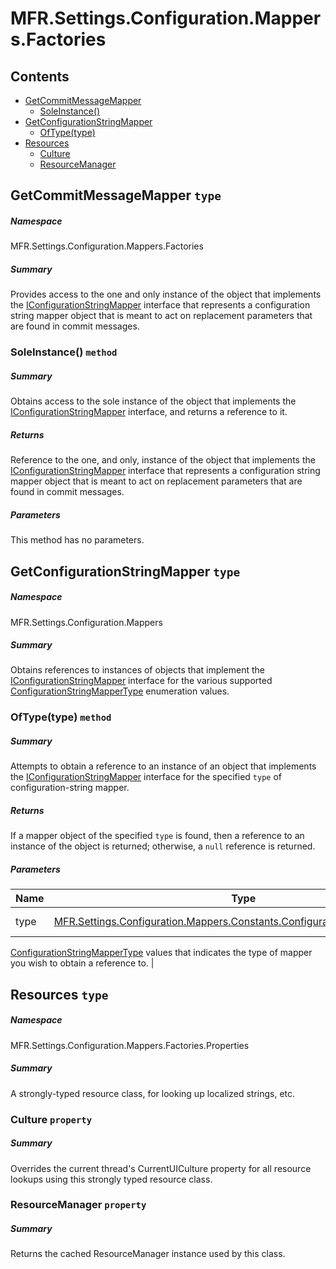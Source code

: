 <a name='assembly'></a>
# MFR.Settings.Configuration.Mappers.Factories

## Contents

- [GetCommitMessageMapper](#T-MFR-Settings-Configuration-Mappers-Factories-GetCommitMessageMapper 'MFR.Settings.Configuration.Mappers.Factories.GetCommitMessageMapper')
  - [SoleInstance()](#M-MFR-Settings-Configuration-Mappers-Factories-GetCommitMessageMapper-SoleInstance 'MFR.Settings.Configuration.Mappers.Factories.GetCommitMessageMapper.SoleInstance')
- [GetConfigurationStringMapper](#T-MFR-Settings-Configuration-Mappers-GetConfigurationStringMapper 'MFR.Settings.Configuration.Mappers.GetConfigurationStringMapper')
  - [OfType(type)](#M-MFR-Settings-Configuration-Mappers-GetConfigurationStringMapper-OfType-MFR-Settings-Configuration-Mappers-Constants-ConfigurationStringMapperType- 'MFR.Settings.Configuration.Mappers.GetConfigurationStringMapper.OfType(MFR.Settings.Configuration.Mappers.Constants.ConfigurationStringMapperType)')
- [Resources](#T-MFR-Settings-Configuration-Mappers-Factories-Properties-Resources 'MFR.Settings.Configuration.Mappers.Factories.Properties.Resources')
  - [Culture](#P-MFR-Settings-Configuration-Mappers-Factories-Properties-Resources-Culture 'MFR.Settings.Configuration.Mappers.Factories.Properties.Resources.Culture')
  - [ResourceManager](#P-MFR-Settings-Configuration-Mappers-Factories-Properties-Resources-ResourceManager 'MFR.Settings.Configuration.Mappers.Factories.Properties.Resources.ResourceManager')

<a name='T-MFR-Settings-Configuration-Mappers-Factories-GetCommitMessageMapper'></a>
## GetCommitMessageMapper `type`

##### Namespace

MFR.Settings.Configuration.Mappers.Factories

##### Summary

Provides access to the one and only instance of the object that implements the
[IConfigurationStringMapper](#T-MFR-Settings-Configuration-Mappers-Interfaces-IConfigurationStringMapper 'MFR.Settings.Configuration.Mappers.Interfaces.IConfigurationStringMapper')
interface that represents a configuration string mapper object that is meant to
act on replacement parameters that are found in commit messages.

<a name='M-MFR-Settings-Configuration-Mappers-Factories-GetCommitMessageMapper-SoleInstance'></a>
### SoleInstance() `method`

##### Summary

Obtains access to the sole instance of the object that implements the
[IConfigurationStringMapper](#T-MFR-Settings-Configuration-Mappers-Interfaces-IConfigurationStringMapper 'MFR.Settings.Configuration.Mappers.Interfaces.IConfigurationStringMapper')
interface, and returns a reference to it.

##### Returns

Reference to the one, and only, instance of the object that implements the
[IConfigurationStringMapper](#T-MFR-Settings-Configuration-Mappers-Interfaces-IConfigurationStringMapper 'MFR.Settings.Configuration.Mappers.Interfaces.IConfigurationStringMapper')
interface that represents a configuration string mapper object that is meant to
act on replacement parameters that are found in commit messages.

##### Parameters

This method has no parameters.

<a name='T-MFR-Settings-Configuration-Mappers-GetConfigurationStringMapper'></a>
## GetConfigurationStringMapper `type`

##### Namespace

MFR.Settings.Configuration.Mappers

##### Summary

Obtains references to instances of objects that implement the
[IConfigurationStringMapper](#T-MFR-Settings-Configuration-Mappers-Interfaces-IConfigurationStringMapper 'MFR.Settings.Configuration.Mappers.Interfaces.IConfigurationStringMapper')
interface for the various supported
[ConfigurationStringMapperType](#T-MFR-Settings-Configuration-Mappers-Constants-ConfigurationStringMapperType 'MFR.Settings.Configuration.Mappers.Constants.ConfigurationStringMapperType')
enumeration values.

<a name='M-MFR-Settings-Configuration-Mappers-GetConfigurationStringMapper-OfType-MFR-Settings-Configuration-Mappers-Constants-ConfigurationStringMapperType-'></a>
### OfType(type) `method`

##### Summary

Attempts to obtain a reference to an instance of an object that implements the
[IConfigurationStringMapper](#T-MFR-Settings-Configuration-Mappers-Interfaces-IConfigurationStringMapper 'MFR.Settings.Configuration.Mappers.Interfaces.IConfigurationStringMapper')
interface for the specified `type` of configuration-string
mapper.

##### Returns

If a mapper object of the specified `type` is found,
then a reference to an instance of the object is returned; otherwise, a
`null` reference is returned.

##### Parameters

| Name | Type | Description |
| ---- | ---- | ----------- |
| type | [MFR.Settings.Configuration.Mappers.Constants.ConfigurationStringMapperType](#T-MFR-Settings-Configuration-Mappers-Constants-ConfigurationStringMapperType 'MFR.Settings.Configuration.Mappers.Constants.ConfigurationStringMapperType') | (Required.) One of the
[ConfigurationStringMapperType](#T-MFR-Settings-Configuration-Mappers-Constants-ConfigurationStringMapperType 'MFR.Settings.Configuration.Mappers.Constants.ConfigurationStringMapperType')
values that indicates the type of mapper you wish to obtain a reference to. |

<a name='T-MFR-Settings-Configuration-Mappers-Factories-Properties-Resources'></a>
## Resources `type`

##### Namespace

MFR.Settings.Configuration.Mappers.Factories.Properties

##### Summary

A strongly-typed resource class, for looking up localized strings, etc.

<a name='P-MFR-Settings-Configuration-Mappers-Factories-Properties-Resources-Culture'></a>
### Culture `property`

##### Summary

Overrides the current thread's CurrentUICulture property for all
  resource lookups using this strongly typed resource class.

<a name='P-MFR-Settings-Configuration-Mappers-Factories-Properties-Resources-ResourceManager'></a>
### ResourceManager `property`

##### Summary

Returns the cached ResourceManager instance used by this class.
